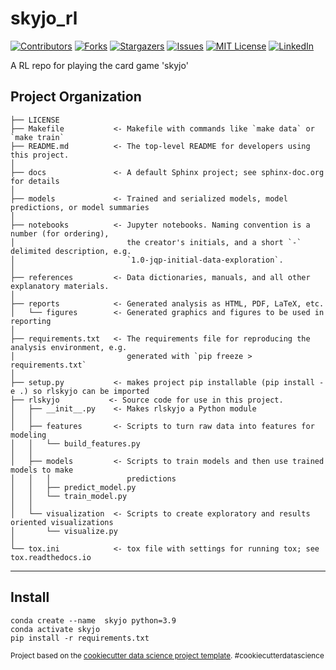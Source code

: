 skyjo_rl
==============================

<!-- PROJECT SHIELDS -->
[![Contributors][contributors-shield]][contributors-url]
[![Forks][forks-shield]][forks-url]
[![Stargazers][stars-shield]][stars-url]
[![Issues][issues-shield]][issues-url]
[![MIT License][license-shield]][license-url]
[![LinkedIn][linkedin-shield]][linkedin-url]

A RL repo for playing the card game 'skyjo'

Project Organization
------------

    ├── LICENSE
    ├── Makefile           <- Makefile with commands like `make data` or `make train`
    ├── README.md          <- The top-level README for developers using this project.
    │
    ├── docs               <- A default Sphinx project; see sphinx-doc.org for details
    │
    ├── models             <- Trained and serialized models, model predictions, or model summaries
    │
    ├── notebooks          <- Jupyter notebooks. Naming convention is a number (for ordering),
    │                         the creator's initials, and a short `-` delimited description, e.g.
    │                         `1.0-jqp-initial-data-exploration`.
    │
    ├── references         <- Data dictionaries, manuals, and all other explanatory materials.
    │
    ├── reports            <- Generated analysis as HTML, PDF, LaTeX, etc.
    │   └── figures        <- Generated graphics and figures to be used in reporting
    │
    ├── requirements.txt   <- The requirements file for reproducing the analysis environment, e.g.
    │                         generated with `pip freeze > requirements.txt`
    │
    ├── setup.py           <- makes project pip installable (pip install -e .) so rlskyjo can be imported
    ├── rlskyjo           <- Source code for use in this project.
    │   ├── __init__.py    <- Makes rlskyjo a Python module
    │   │
    │   ├── features       <- Scripts to turn raw data into features for modeling
    │   │   └── build_features.py
    │   │
    │   ├── models         <- Scripts to train models and then use trained models to make
    │   │   │                 predictions
    │   │   ├── predict_model.py
    │   │   └── train_model.py
    │   │
    │   └── visualization  <- Scripts to create exploratory and results oriented visualizations
    │       └── visualize.py
    │
    └── tox.ini            <- tox file with settings for running tox; see tox.readthedocs.io


--------

## Install
```
conda create --name  skyjo python=3.9
conda activate skyjo
pip install -r requirements.txt
```


<p><small>Project based on the <a target="_blank" href="https://drivendata.github.io/cookiecutter-data-science/">cookiecutter data science project template</a>. #cookiecutterdatascience</small></p>

<!-- MARKDOWN LINKS & IMAGES -->
<!-- https://www.markdownguide.org/basic-syntax/#reference-style-links -->
[contributors-shield]: https://img.shields.io/github/contributors/michaelfeil/rlskyjo.svg?style=for-the-badge
[contributors-url]: https://github.com/michaelfeil/rlskyjo/graphs/contributors
[forks-shield]: https://img.shields.io/github/forks/michaelfeil/rlskyjo.svg?style=for-the-badge
[forks-url]: https://github.com/michaelfeil/rlskyjo/network/members
[stars-shield]: https://img.shields.io/github/stars/michaelfeil/rlskyjo.svg?style=for-the-badge
[stars-url]: https://github.com/michaelfeil/rlskyjo/stargazers
[issues-shield]: https://img.shields.io/github/issues/michaelfeil/rlskyjo.svg?style=for-the-badge
[issues-url]: https://github.com/michaelfeil/rlskyjo/issues
[license-shield]: https://img.shields.io/github/license/michaelfeil/rlskyjo.svg?style=for-the-badge
[license-url]: https://github.com/michaelfeil/rlskyjo/blob/master/LICENSE.txt
[linkedin-shield]: https://img.shields.io/badge/-LinkedIn-black.svg?style=for-the-badge&logo=linkedin&colorB=555
[linkedin-url]: https://linkedin.com/in/michael-feil